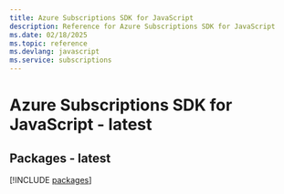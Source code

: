 ```yaml
---
title: Azure Subscriptions SDK for JavaScript
description: Reference for Azure Subscriptions SDK for JavaScript
ms.date: 02/18/2025
ms.topic: reference
ms.devlang: javascript
ms.service: subscriptions
---
```

# Azure Subscriptions SDK for JavaScript - latest
## Packages - latest
[!INCLUDE [packages](subscriptions-index.md)]